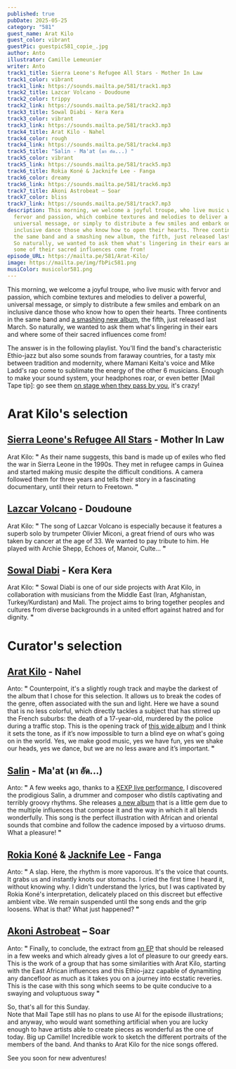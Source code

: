 ```yaml
---
published: true
pubDate: 2025-05-25
category: "581"
guest_name: Arat Kilo
guest_color: vibrant
guestPic: guestpic581_copie_.jpg
author: Anto
illustrator: Camille Lemeunier
writer: Anto
track1_title: Sierra Leone's Refugee All Stars - Mother In Law
track1_color: vibrant
track1_link: https://sounds.mailta.pe/581/track1.mp3
track2_title: Lazcar Volcano - Doudoune
track2_color: trippy
track2_link: https://sounds.mailta.pe/581/track2.mp3
track3_title: Sowal Diabi - Kera Kera
track3_color: vibrant
track3_link: https://sounds.mailta.pe/581/track3.mp3
track4_title: Arat Kilo - Nahel
track4_color: rough
track4_link: https://sounds.mailta.pe/581/track4.mp3
track5_title: "Salin - Ma'at (มา อัด...) "
track5_color: vibrant
track5_link: https://sounds.mailta.pe/581/track5.mp3
track6_title: Rokia Koné & Jacknife Lee - Fanga
track6_color: dreamy
track6_link: https://sounds.mailta.pe/581/track6.mp3
track7_title: Akoni Astrobeat – Soar
track7_color: bliss
track7_link: https://sounds.mailta.pe/581/track7.mp3
description: This morning, we welcome a joyful troupe, who live music with
  fervor and passion, which combine textures and melodies to deliver a powerful,
  universal message, or simply to distribute a few smiles and embark on an
  inclusive dance those who know how to open their hearts. Three continents in
  the same band and a smashing new album, the fifth, just released last March.
  So naturally, we wanted to ask them what's lingering in their ears and where
  some of their sacred influences come from!
episode_URL: https://mailta.pe/581/Arat-Kilo/
image: https://mailta.pe/img/fbPic581.png
musiColor: musicolor581.png
---
```

This morning, we welcome a joyful troupe, who live music with fervor and passion, which combine textures and melodies to deliver a powerful, universal message, or simply to distribute a few smiles and embark on an inclusive dance those who know how to open their hearts. Three continents in the same band and [a smashing new album](https://accordscroises.bandcamp.com/album/danama), the fifth, just released last March. So naturally, we wanted to ask them what's lingering in their ears and where some of their sacred influences come from!

The answer is in the following playlist. You'll find the band's characteristic Ethio-jazz but also some sounds from faraway countries, for a tasty mix between tradition and modernity, where Mamani Keita's voice and Mike Ladd's rap come to sublimate the energy of the other 6 musicians. Enough to make your sound system, your headphones roar, or even better \[Mail Tape tip]: go see them [on stage when they pass by you](https://www.bandsintown.com/a/1329989-arat-kilo?came_from=257&utm_medium=web&utm_source=home&utm_campaign=search_bar), it's crazy!

# Arat Kilo's selection

## [Sierra Leone's Refugee All Stars](https://sierraleonesrefugeeallstars.bandcamp.com/) - Mother In Law

 Arat Kilo: **"** As their name suggests, this band is made up of exiles who fled the war in Sierra Leone in the 1990s. They met in refugee camps in Guinea and started making music despite the difficult conditions. A camera followed them for three years and tells their story in a fascinating documentary, until their return to Freetown. **"** 

## [Lazcar Volcano](https://lazcarvolcano.bandcamp.com/) - Doudoune

 Arat Kilo: **"** The song of Lazcar Volcano is especially because it features a superb solo by trumpeter Olivier Miconi, a great friend of ours who was taken by cancer at the age of 33. We wanted to pay tribute to him. He played with Archie Shepp, Echoes of, Manoir, Culte... **"** 

## [Sowal Diabi](https://kaboulbamako.bandcamp.com) - Kera Kera

 Arat Kilo: **"** Sowal Diabi is one of our side projects with Arat Kilo, in collaboration with musicians from the Middle East (Iran, Afghanistan, Turkey/Kurdistan) and Mali. The project aims to bring together peoples and cultures from diverse backgrounds in a united effort against hatred and for dignity. **"** 

# Curator's selection

## [Arat Kilo](https://accordscroises.bandcamp.com/album/danama) - Nahel

 Anto: **"** Counterpoint, it's a slightly rough track and maybe the darkest of the album that I chose for this selection. It allows us to break the codes of the genre, often associated with the sun and light. Here we have a sound that is no less colorful, which directly tackles a subject that has stirred up the French suburbs: the death of a 17-year-old, murdered by the police during a traffic stop. This is the opening track of [this wide album](https://accordscroises.bandcamp.com/album/danama) and I think it sets the tone, as if it’s now impossible to turn a blind eye on what's going on in the world. Yes, we make good music, yes we have fun, yes we shake our heads, yes we dance, but we are no less aware and it’s important. **"** 

## [Salin](https://salinmusic.bandcamp.com/) - Ma'at (มา อัด...)

 Anto: **"** A few weeks ago, thanks to a [KEXP live performance](https://youtu.be/oaZKr1hlXvw?si=Z_sLNavYZQs3Up_m), I discovered the prodigious Salin, a drummer and composer who distils captivating and terribly groovy rhythms. She releases [a new album](https://akoniastrobeat.bandcamp.com/album/soar-ep-pre-sale) that is a little gem due to the multiple influences that compose it and the way in which it all blends wonderfully. This song is the perfect illustration with African and oriental sounds that combine and follow the cadence imposed by a virtuoso drums. What a pleasure! **"** 

## [Rokia Koné](https://rokiakone.bandcamp.com/) & [Jacknife Lee](https://thejacknifelee.bandcamp.com/) - Fanga

 Anto: **"** A slap. Here, the rhythm is more vaporous. It's the voice that counts. It grabs us and instantly knots our stomachs. I cried the first time I heard it, without knowing why. I didn't understand the lyrics, but I was captivated by Rokia Koné's interpretation, delicately placed on this discreet but effective ambient vibe. We remain suspended until the song ends and the grip loosens. What is that? What just happened? **"** 

## [Akoni Astrobeat](https://akoniastrobeat.bandcamp.com/album/soar-ep-pre-sale) – Soar

 Anto: **"** Finally, to conclude, the extract from [an EP](https://akoniastrobeat.bandcamp.com/album/soar-ep-pre-sale) that should be released in a few weeks and which already gives a lot of pleasure to our greedy ears. This is the work of a group that has some similarities with Arat Kilo, starting with the East African influences and this Ethio-jazz capable of dynamiting any dancefloor as much as it takes you on a journey into ecstatic reveries. This is the case with this song which seems to be quite conducive to a swaying and voluptuous sway **"** 



So, that's all for this Sunday.\
Note that Mail Tape still has no plans to use AI for the episode illustrations; and anyway, who would want something artificial when you are lucky enough to have artists able to create pieces as wonderful as the one of today. Big up Camille! Incredible work to sketch the different portraits of the members of the band. And thanks to Arat Kilo for the nice songs offered.

See you soon for new adventures!
